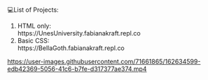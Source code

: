 💻List of Projects:<br>
<ol>
  <li>
     HTML only: <br>
     https://UnesUniversity.fabianakraft.repl.co
  </li>
  <li>
    Basic CSS:<br>
    https://BellaGoth.fabianakraft.repl.co
  </li>
</ol>

https://user-images.githubusercontent.com/71661865/162634599-edb42369-5056-41c6-b7fe-d317377ae374.mp4

